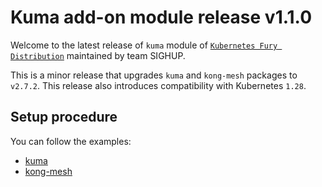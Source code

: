# Kuma add-on module release v1.1.0

Welcome to the latest release of `kuma` module of [`Kubernetes Fury Distribution`](https://github.com/sighupio/fury-distribution) maintained by team SIGHUP.

This is a minor release that upgrades `kuma` and `kong-mesh` packages to `v2.7.2`.
This release also introduces compatibility with Kubernetes `1.28`.

## Setup procedure

You can follow the examples:

- [kuma](../../examples/kuma/multi-cluster/README.md)
- [kong-mesh](../../examples/kong-mesh/multi-cluster/README.md)